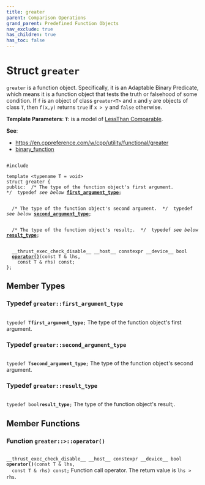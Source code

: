 ```yaml
---
title: greater
parent: Comparison Operations
grand_parent: Predefined Function Objects
nav_exclude: true
has_children: true
has_toc: false
---
```


# Struct `greater`

<code>greater</code> is a function object. Specifically, it is an Adaptable Binary Predicate, which means it is a function object that tests the truth or falsehood of some condition. If <code>f</code> is an object of class <code>greater&lt;T&gt;</code> and <code>x</code> and <code>y</code> are objects of class <code>T</code>, then <code>f(x,y)</code> returns <code>true</code> if <code>x &gt; y</code> and <code>false</code> otherwise.

**Template Parameters**:
**`T`**: is a model of <a href="https://en.cppreference.com/w/cpp/named_req/LessThanComparable">LessThan Comparable</a>.

**See**:
* <a href="https://en.cppreference.com/w/cpp/utility/functional/greater">https://en.cppreference.com/w/cpp/utility/functional/greater</a>
* <a href="/thrust/api/classes/structbinary__function.html">binary_function</a>

<code class="doxybook">
<span>#include <thrust/functional.h></span><br>
<span>template &lt;typename T = void&gt;</span>
<span>struct greater {</span>
<span>public:</span><span class="doxybook-comment">&nbsp;&nbsp;/* The type of the function object's first argument.  */</span><span>&nbsp;&nbsp;typedef <i>see below</i> <b><a href="/thrust/api/classes/structgreater.html#typedef-first_argument_type">first&#95;argument&#95;type</a></b>;</span>
<br>
<span class="doxybook-comment">&nbsp;&nbsp;/* The type of the function object's second argument.  */</span><span>&nbsp;&nbsp;typedef <i>see below</i> <b><a href="/thrust/api/classes/structgreater.html#typedef-second_argument_type">second&#95;argument&#95;type</a></b>;</span>
<br>
<span class="doxybook-comment">&nbsp;&nbsp;/* The type of the function object's result;.  */</span><span>&nbsp;&nbsp;typedef <i>see below</i> <b><a href="/thrust/api/classes/structgreater.html#typedef-result_type">result&#95;type</a></b>;</span>
<br>
<span>&nbsp;&nbsp;__thrust_exec_check_disable__ __host__ constexpr __device__ bool </span><span>&nbsp;&nbsp;<b><a href="/thrust/api/classes/structgreater.html#function-operator()">operator()</a></b>(const T & lhs,</span>
<span>&nbsp;&nbsp;&nbsp;&nbsp;const T & rhs) const;</span>
<span>};</span>
</code>

## Member Types

<h3 id="typedef-first_argument_type">
Typedef <code>greater::first&#95;argument&#95;type</code>
</h3>

<code class="doxybook">
<span>typedef T<b>first_argument_type</b>;</span></code>
The type of the function object's first argument. 

<h3 id="typedef-second_argument_type">
Typedef <code>greater::second&#95;argument&#95;type</code>
</h3>

<code class="doxybook">
<span>typedef T<b>second_argument_type</b>;</span></code>
The type of the function object's second argument. 

<h3 id="typedef-result_type">
Typedef <code>greater::result&#95;type</code>
</h3>

<code class="doxybook">
<span>typedef bool<b>result_type</b>;</span></code>
The type of the function object's result;. 


## Member Functions

<h3 id="function-operator()">
Function <code>greater::&gt;::operator()</code>
</h3>

<code class="doxybook">
<span>__thrust_exec_check_disable__ __host__ constexpr __device__ bool </span><span><b>operator()</b>(const T & lhs,</span>
<span>&nbsp;&nbsp;const T & rhs) const;</span></code>
Function call operator. The return value is <code>lhs &gt; rhs</code>. 


